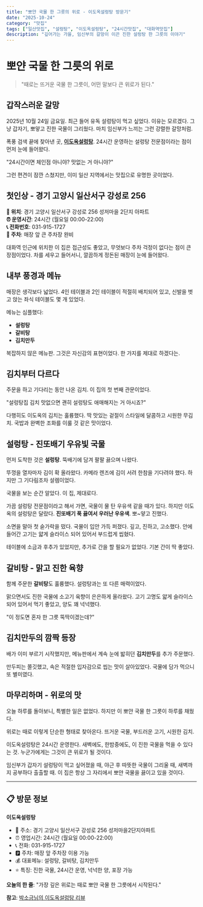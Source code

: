```yaml
---
title: "뽀얀 국물 한 그릇의 위로 - 이도옥설렁탕 방문기"
date: "2025-10-24"
category: "맛집"
tags: ["일산맛집", "설렁탕", "이도옥설렁탕", "24시간맛집", "대화역맛집"]
description: "깊어가는 가을, 임신부의 갈망이 이끈 진한 설렁탕 한 그릇의 이야기"
---
```


# 뽀얀 국물 한 그릇의 위로

> "때로는 뜨거운 국물 한 그릇이, 어떤 말보다 큰 위로가 된다."

## 갑작스러운 갈망

2025년 10월 24일 금요일. 최근 들어 유독 설렁탕이 먹고 싶었다. 이유는 모르겠다. 그냥 갑자기, 뽀얗고 진한 국물이 그리웠다. 마치 임신부가 느끼는 그런 강렬한 갈망처럼.

폭풍 검색 끝에 찾아낸 곳, [**이도옥설렁탕**](https://blog.naver.com/parksalt_log/224008740491). 24시간 운영하는 설렁탕 전문점이라는 점이 먼저 눈에 들어왔다. 

"24시간이면 체인점 아니야? 맛없는 거 아니야?"

그런 편견이 잠깐 스쳤지만, 이미 일산 지역에서는 맛집으로 유명한 곳이었다.

## 첫인상 - 경기 고양시 일산서구 강성로 256

**📍 위치**: 경기 고양시 일산서구 강성로 256 성저마을 2단지 아파트  
**⏰ 운영시간**: 24시간 (월요일 00:00-22:00)  
**📞 전화번호**: 031-915-1727  
**🚗 주차**: 매장 앞 큰 주차장 완비

대화역 인근에 위치한 이 집은 접근성도 좋았고, 무엇보다 주차 걱정이 없다는 점이 큰 장점이었다. 차를 세우고 들어서니, 깔끔하게 정돈된 매장이 눈에 들어왔다.

## 내부 풍경과 메뉴

매장은 생각보다 넓었다. 4인 테이블과 2인 테이블이 적절히 배치되어 있고, 신발을 벗고 앉는 좌식 테이블도 몇 개 있었다. 

메뉴는 심플했다:
- **설렁탕** 
- **갈비탕**
- **김치만두**

복잡하지 않은 메뉴판. 그것은 자신감의 표현이었다. 한 가지를 제대로 하겠다는.

## 김치부터 다르다

주문을 하고 기다리는 동안 나온 김치. 이 집의 첫 번째 관문이었다.

"설렁탕집 김치 맛없으면 괜히 설렁탕도 애매해지는 거 아시죠?"

다행히도 이도옥의 김치는 훌륭했다. 딱 맛있는 겉절이 스타일에 달콤하고 시원한 무김치. 국밥과 완벽한 조화를 이룰 것 같은 맛이었다.

## 설렁탕 - 진또배기 우유빛 국물

먼저 도착한 것은 **설렁탕**. 뚝배기에 담겨 팔팔 끓으며 나왔다.

뚜껑을 열자마자 김이 확 올라왔다. 카메라 렌즈에 김이 서려 한참을 기다려야 했다. 하지만 그 기다림조차 설렘이었다.

국물을 보는 순간 알았다. 이 집, 제대로다.

가끔 설렁탕 전문점이라고 해서 가면, 국물이 물 탄 우유색 같을 때가 있다. 하지만 이도옥의 설렁탕은 달랐다. **진또배기 푹 끓여서 우러난 우유색**. 뽀~얗고 진했다.

소면을 말아 첫 숟가락을 떴다. 국물이 입안 가득 퍼졌다. 깊고, 진하고, 고소했다. 안에 들어간 고기는 얇게 슬라이스 되어 있어서 부드럽게 씹혔다.

테이블에 소금과 후추가 있었지만, 추가로 간을 할 필요가 없었다. 기본 간이 딱 좋았다.

## 갈비탕 - 맑고 진한 육향

함께 주문한 **갈비탕**도 훌륭했다. 설렁탕과는 또 다른 매력이었다.

맑으면서도 진한 국물에 소고기 육향이 은은하게 올라왔다. 고기 고명도 얇게 슬라이스 되어 있어서 먹기 좋았고, 양도 꽤 넉넉했다.

"이 정도면 혼자 한 그릇 뚝딱이겠는데?"

## 김치만두의 깜짝 등장

배가 이미 부르기 시작했지만, 메뉴판에서 계속 눈에 밟히던 **김치만두**를 추가 주문했다.

만두피는 쫄깃했고, 속은 적절한 입자감으로 씹는 맛이 살아있었다. 국물에 담가 먹으니 또 별미였다.

## 마무리하며 - 위로의 맛

오늘 하루를 돌아보니, 특별한 일은 없었다. 하지만 이 뽀얀 국물 한 그릇이 하루를 채웠다.

위로는 때로 이렇게 단순한 형태로 찾아온다. 뜨거운 국물, 부드러운 고기, 시원한 김치. 

이도옥설렁탕은 24시간 운영한다. 새벽에도, 한밤중에도, 이 진한 국물을 먹을 수 있다는 것. 누군가에게는 그것이 큰 위로가 될 것이다.

임신부가 갑자기 설렁탕이 먹고 싶어졌을 때, 야근 후 따뜻한 국물이 그리울 때, 새벽까지 공부하다 출출할 때. 이 집은 항상 그 자리에서 뽀얀 국물을 끓이고 있을 것이다.

---

## 📋 방문 정보

**이도옥설렁탕**  
- 📍 주소: 경기 고양시 일산서구 강성로 256 성저마을2단지아파트
- ⏰ 영업시간: 24시간 (월요일 00:00-22:00)
- 📞 전화: 031-915-1727
- 🅿️ 주차: 매장 앞 주차장 이용 가능
- 💰 대표메뉴: 설렁탕, 갈비탕, 김치만두
- ⭐ 특징: 진한 국물, 24시간 운영, 넉넉한 양, 포장 가능

**오늘의 한 줄**: "가장 깊은 위로는 때로 뽀얀 국물 한 그릇에서 시작된다."

**참고**: [박소금님의 이도옥설렁탕 리뷰](https://blog.naver.com/parksalt_log/224008740491)

